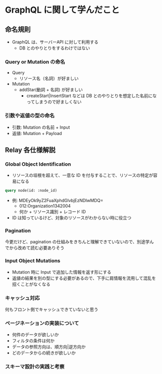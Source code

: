 # GraphQL に関して学んだこと

## 命名規則

- GraphQL は、サーバーAPI に対して利用する
  - DB とのやりとりをするわけではない

### Query or Mutation の命名

- Query
  - リソース名（名詞）が好ましい
- Mutation
  - addStar(動詞 + 名詞) が好ましい
    - createStart|InsertStart などは DB とのやりとりを想定した名前になってしまうので好ましくない

### 引数や返値の型の命名

- 引数: Mutation の名前 + Input
- 返値: Mutation + Payload

## Relay 各仕様解説

### Global Object Identification

- リソースの垣根を超えて、一意な ID を付与することで、リソースの特定が容易になる

```graphql
query node(id: :node_id)
```

- 例: MDEyOk9yZ2FuaXphdGlvbjEzNDIwMDQ=
  - 012:Organization1342004
  - 何か + リソース識別 + レコード ID
- ID は知っているけど、対象のリソースがわからない時に役立つ

### Pagination

今更だけど、pagination の仕組みをきちんと理解できていないので、別途学んでから改めて読む必要ありそう

### Input Object Mutations

- Mutation 時に Input で追加した情報を返す形にする
- 返値の結果を別の型にする必要があるので、下手に肩情報を流用して混乱を招くことがなくなる

### キャッシュ対応

何もフロント側でキャッシュできていないと思う

### ページネーションの実装について

- 何件のデータが欲しいか
- フィルタの条件は何か
- データの参照方向は、順方向|逆方向か
- どのデータからの続きが欲しいか

### スキーマ設計の実践と考察
